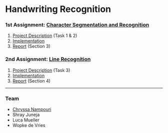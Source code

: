 # Handwriting Recognition

### 1st Assignment: [Character Segmentation and Recognition](https://github.com/ChryssaNab/Handwriting-Recognition/tree/main/Character_Recognition)
1. [Project Description](https://github.com/ChryssaNab/Handwriting-Recognition/blob/main/HWR_Project_description.pdf) (Task 1 & 2)
2. [Implementation](https://github.com/ChryssaNab/Handwriting-Recognition/tree/main/Character_Recognition/src)
3. [Report](https://github.com/ChryssaNab/Handwriting-Recognition/blob/main/Character_Recognition/report/report.pdf) (Section 3)
### 2nd Assignment: [Line Recognition]()
1. [Project Description](https://github.com/ChryssaNab/Handwriting-Recognition/blob/main/HWR_Project_description.pdf) (Task 3)
2. [Implementation]()
3. [Report](https://github.com/ChryssaNab/Handwriting-Recognition/blob/main/Character_Recognition/report/report.pdf) (Section 4)

---

### Team

- [Chryssa Nampouri](https://github.com/ChryssaNab)
- Shray Juneja
- Luca Mueller
- Wopke de Vries
